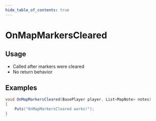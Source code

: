 ```yaml
---
hide_table_of_contents: true
---
```


# OnMapMarkersCleared

## Usage

* Called after markers were cleared
* No return behavior

## Examples

```csharp title=""
void OnMapMarkersCleared(BasePlayer player, List<MapNote> notes)
{
    Puts("OnMapMarkersCleared works!");
}
```
